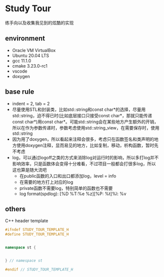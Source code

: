 # Study Tour
练手向以及收集我见到的炫酷的实现

## environment
- Oracle VM VirtualBox
- Ubuntu 20.04 LTS
- gcc 11.1.0
- cmake 3.23.0-rc1
- vscode
- doxygen

## base rule
- indent = 2, tab = 2
- 尽量使用STL和封装类，比如std::string和const char\*的选择，尽量用std::string，迫不得已时(比如底层接口只接受const char\*，那就只能传递const char\*)用const char\*。可能std::string会在某些地方产生额外的开销，所以在作为参数传递时，参数考虑使用std::string_view，在需要保存时，使用std::string
- 因为用了doxygen，所以看起来注释会很多，考虑只在函数签名和类声明的地方使用doxygen注释，显而易见的地方，比如复制，移动，析构函数，暂时先不考虑
- log，可以通过logoff之类的方式来消除log对运行时的影响，所以多打log并不影响效率，只是函数体会变得十分难看，不过项目一般都会打很多log，所以这也算是随大流吧
  - 在public函数的入口和出口都添加log，level = info
  - 在需要的地方打上对应的log
  - private函数不需要log，特别简单的函数也不需要
  - log format(spdlog): [%D %T:%e %z][%P: %t]%l: %v

## others
C++ header template
```c++
#ifndef STUDY_TOUR_TEMPLATE_H
#define STUDY_TOUR_TEMPLATE_H


namespace st {


} // namespace st

#endif // STUDY_TOUR_TEMPLATE_H
```